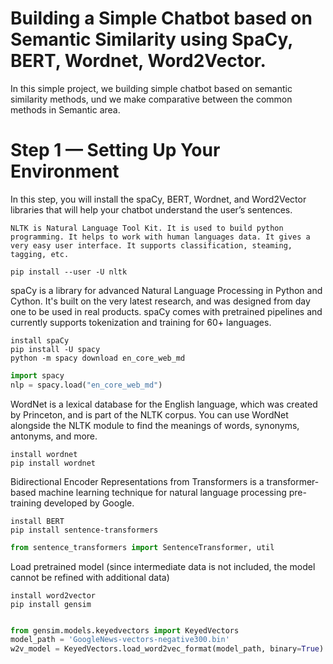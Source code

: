 # Building a Simple Chatbot based on Semantic Similarity using SpaCy, BERT, Wordnet, Word2Vector.

In this simple project, we building simple chatbot based on semantic similarity methods, und we make comparative between the common methods in Semantic  area.
# Step 1 — Setting Up Your Environment
In this step, you will install the spaCy, BERT, Wordnet, and Word2Vector libraries that will help your chatbot understand the user’s sentences.
```
NLTK is Natural Language Tool Kit. It is used to build python programming. It helps to work with human languages data. It gives a very easy user interface. It supports classification, steaming, tagging, etc.

pip install --user -U nltk
```

spaCy is a library for advanced Natural Language Processing in Python and Cython. It's built on the very latest research, and was designed from day one to be used in real products. spaCy comes with pretrained pipelines and currently supports tokenization and training for 60+ languages.
```
install spaCy
pip install -U spacy
python -m spacy download en_core_web_md
```
```python
import spacy
nlp = spacy.load("en_core_web_md")
```

WordNet is a lexical database for the English language, which was created by Princeton, and is part of the NLTK corpus. You can use WordNet alongside the NLTK module to find the meanings of words, synonyms, antonyms, and more.
```
install wordnet
pip install wordnet
```
Bidirectional Encoder Representations from Transformers is a transformer-based machine learning technique for natural language processing pre-training developed by Google. 
```
install BERT
pip install sentence-transformers
```

```python
from sentence_transformers import SentenceTransformer, util
```
Load pretrained model (since intermediate data is not included, the model cannot be refined with additional data)
```
install word2vector
pip install gensim
```
```python

from gensim.models.keyedvectors import KeyedVectors
model_path = 'GoogleNews-vectors-negative300.bin'
w2v_model = KeyedVectors.load_word2vec_format(model_path, binary=True)

```


